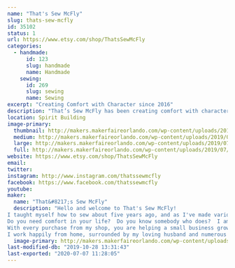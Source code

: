 ```yaml
---
name: "That's Sew McFly"
slug: thats-sew-mcfly
id: 35102
status: 1
url: https://www.etsy.com/shop/ThatsSewMcFly
categories:
  - handmade:
      id: 123
      slug: handmade
      name: Handmade
    sewing:
      id: 269
      slug: sewing
      name: Sewing
excerpt: "Creating Comfort with Character since 2016"
description: "That’s Sew McFly has been creating comfort with character since 2016.  Handcrafted, high quality, unique, eco-friendly, and reusable items include coasters, microwave bowl cozies, hot/cold packs, and heating pads. Choose from dozens of styles in a variety of fandom favorites and more!  Thanks to your support, a portion of proceeds goes to charity every month."
location: Spirit Building
image-primary:
  thumbnail: http://makers.makerfaireorlando.com/wp-content/uploads/2019/07/featureimage-1-150x150.jpg
  medium: http://makers.makerfaireorlando.com/wp-content/uploads/2019/07/featureimage-1-300x225.jpg
  large: http://makers.makerfaireorlando.com/wp-content/uploads/2019/07/featureimage-1-1024x768.jpg
  full: http://makers.makerfaireorlando.com/wp-content/uploads/2019/07/featureimage-1.jpg
website: https://www.etsy.com/shop/ThatsSewMcFly
email: 
twitter: 
instagram: http://www.instagram.com/thatssewmcfly
facebook: https://www.facebook.com/thatssewmcfly
youtube: 
maker:
  name: "That&#8217;s Sew McFly"
  description: "Hello and welcome to That's Sew McFly!
I taught myself how to sew about five years ago, and as I've made various items over the years, I have found my love for comfort items, such as heating pads, hot/cold packs, and bowl cozies, both as gifts and for personal use.
Do you need comfort in your life?  Do you know somebody who does?  I am hoping, in some small way, to provide that comfort for you and your loved ones, while using fun, fandom fabrics!  
With every purchase from my shop, you are helping a small business grow, and I cannot thank you enough.  Also with every purchase, you will be helping a great cause, because one tenth of my profits go towards select charities throughout the year.  Thanks for making a positive difference not only in my life, but also in the world!
I work happily from home, surrounded by my loving husband and numerous cats and dogs."
  image-primary: http://makers.makerfaireorlando.com/wp-content/uploads/2019/07/mewithsign-1.jpg
last-modified-db: "2019-10-28 13:31:43"
last-exported: "2020-07-07 11:28:05"
---
```

